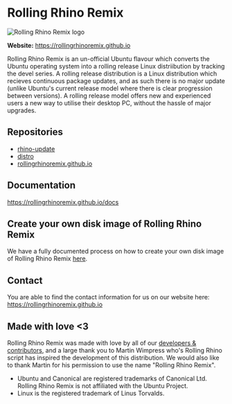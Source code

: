 # Rolling Rhino Remix

![Rolling Rhino Remix logo](https://rollingrhinoremix.github.io/assets/images/favicon.png)

**Website:** https://rollingrhinoremix.github.io

Rolling Rhino Remix is an un-official Ubuntu flavour which converts the Ubuntu operating system into a rolling release Linux distriibution by tracking the devel series. A rolling release distribution is a Linux distribution which recieves continuous package updates, and as such there is no major update (unlike Ubuntu's current release model where there is clear progression between versions). A rolling release model offers new and experienced users a new way to utilise their desktop PC, without the hassle of major upgrades.

## Repositories

- [rhino-update](https://github.com/rollingrhinoremix/rhino-update)
- [distro](https://github.com/rollingrhinoremix/distro)
- [rollingrhinoremix.github.io](https://github.com/rollingrhinoremix/rollingrhinoremix.github.io)

## Documentation

https://rollingrhinoremix.github.io/docs

## Create your own disk image of Rolling Rhino Remix

We have a fully documented process on how to create your own disk image of Rolling Rhino Remix [here](https://rollingrhinoremix.github.io/docs-create).

## Contact

You are able to find the contact information for us on our website here: https://rollingrhinoremix.github.io

## Made with love <3

Rolling Rhino Remix was made with love by all of our [developers & contributors](https://rollingrhinoremix.github.io/contributors.txt), and a large thank you to Martin Wimpress who's Rolling Rhino script has inspired the development of this distribution. We would also like to thank Martin for his permission to use the name "Rolling Rhino Remix".

- Ubuntu and Canonical are registered trademarks of Canonical Ltd. Rolling Rhino Remix is not affiliated with the Ubuntu Project.
- Linux is the registered trademark of Linus Torvalds.

